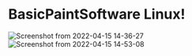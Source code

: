 # BasicPaintSoftware Linux!

![Screenshot from 2022-04-15 14-36-27](https://user-images.githubusercontent.com/52569279/163579231-c67c68ab-1e1a-46a8-b5f4-2c8c4fb329c2.png)
![Screenshot from 2022-04-15 14-53-08](https://user-images.githubusercontent.com/52569279/163579311-f7abf06b-0135-4d1a-8ecc-0cd98d4fed19.png)
